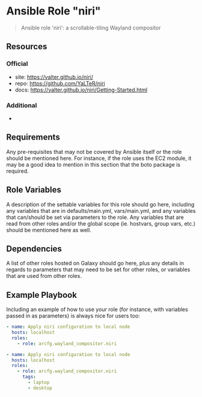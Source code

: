 # Ansible Role "niri"

> Ansible role 'niri': a scrollable-tiling Wayland compositor

## Resources

### Official

- site: https://yalter.github.io/niri/
- repo: https://github.com/YaLTeR/niri
- docs: https://yalter.github.io/niri/Getting-Started.html

### Additional

-

## Requirements

Any pre-requisites that may not be covered by Ansible itself or the role should be mentioned here. For instance, if the
role uses the EC2 module, it may be a good idea to mention in this section that the boto package is required.

## Role Variables

A description of the settable variables for this role should go here, including any variables that are in
defaults/main.yml, vars/main.yml, and any variables that can/should be set via parameters to the role. Any variables
that are read from other roles and/or the global scope (ie. hostvars, group vars, etc.) should be mentioned here as
well.

## Dependencies

A list of other roles hosted on Galaxy should go here, plus any details in regards to parameters that may need to be set
for other roles, or variables that are used from other roles.

## Example Playbook

Including an example of how to use your role (for instance, with variables passed in as parameters) is always nice for
users too:

```yaml
- name: Apply niri configuration to local node
  hosts: localhost
  roles:
    - role: arcfg.wayland_compositor.niri
```

```yaml
- name: Apply niri configuration to local node
  hosts: localhost
  roles:
    - role: arcfg.wayland_compositor.niri
      tags:
        - laptop
        - desktop
```
